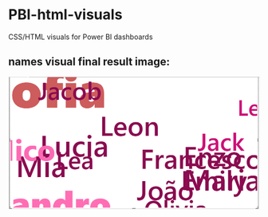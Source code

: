 # PBI-html-visuals
CSS/HTML visuals for Power BI dashboards

## names visual final result image:

![names visual final result](https://raw.githubusercontent.com/Ronnie018/PBI-html-visuals/main/blobs/names.PNG?raw=true)
